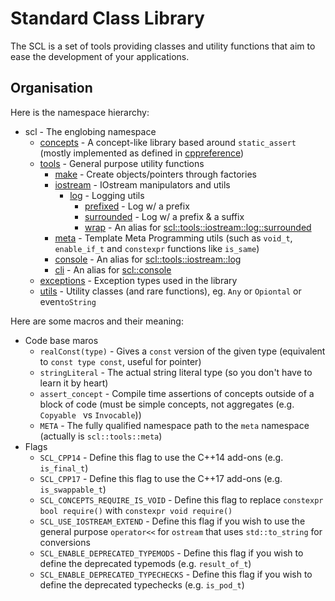 # Standard Class Library
The SCL is a set of tools providing classes and utility functions that aim to ease the development of your applications.



## Organisation

Here is the namespace hierarchy:

* scl - The englobing namespace
  * [concepts](#scl-concepts) - A concept-like library based around `static_assert` (mostly implemented as defined in [cppreference](https://en.cppreference.com/w/cpp/header/concepts))
  * [tools](#scl-tools) - General purpose utility functions
    * [make](#scl-tools-make) - Create objects/pointers through factories
    * [iostream](#scl-tools-iostream) - IOstream manipulators and utils
      * [log](#scl-tools-iostream-log) - Logging utils
        * [prefixed](#scl-tools-iostream-log-prefixed) - Log w/ a prefix
        * [surrounded](#scl-tools-iostream-log-surrounded) - Log w/ a prefix & a suffix
        * [wrap](#scl-tools-iostream-log-surrounded) - An alias for [scl::tools::iostream::log::surrounded](#scl-tools-iostream-log-surrounded)
    * [meta](#scl-tools-meta) - Template Meta Programming utils (such as `void_t`, `enable_if_t` and `constexpr` functions like `is_same`)
    * [console](#scl-tools-iostream-log) - An alias for [scl::tools::iostream::log](#scl-tools-iostream-log)
    * [cli](#scl-tools-iostream-log) - An alias for [scl::console](#scl-tools-iostream-log)
  * [exceptions](#scl-exceptions) - Exception types used in the library
  * [utils](#scl-utils) - Utility classes (and rare functions), eg. `Any` or `Opiontal` or even`toString`



Here are some macros and their meaning:

* Code base maros
  * `realConst(type)` - Gives a `const` version of the given type (equivalent to `const type const`, useful for pointer)
  * `stringLiteral` - The actual string literal type (so you don't have to learn it by heart)
  * `assert_concept` - Compile time assertions of concepts outside of a block of code (must be simple concepts, not aggregates (e.g. `Copyable ` vs `Invocable`))
  * `META` - The fully qualified namespace path to the `meta` namespace (actually is `scl::tools::meta`)
* Flags
  * `SCL_CPP14` - Define this flag to use the C++14 add-ons (e.g. `is_final_t`)
  * `SCL_CPP17` - Define this flag to use the C++17 add-ons (e.g. `is_swappable_t`)
  * `SCL_CONCEPTS_REQUIRE_IS_VOID` - Define this flag to replace `constexpr bool require()` with `constexpr void require()`
  * `SCL_USE_IOSTREAM_EXTEND` - Define this flag if you wish to use the general purpose `operator<<` for `ostream` that uses `std::to_string` for conversions
  * `SCL_ENABLE_DEPRECATED_TYPEMODS` - Define this flag if you wish to define the deprecated typemods (e.g. `result_of_t`)
  * `SCL_ENABLE_DEPRECATED_TYPECHECKS` - Define this flag if you wish to define the deprecated typechecks (e.g. `is_pod_t`)


